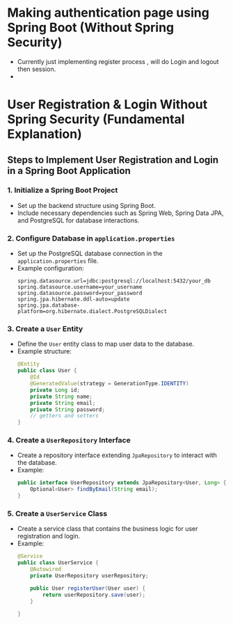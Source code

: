 # Making  authentication page using Spring Boot (Without Spring Security)
- Currently just implementing register process , will do Login and logout then session.
- 

# **User Registration & Login Without Spring Security (Fundamental Explanation)**

## Steps to Implement User Registration and Login in a Spring Boot Application

### 1. **Initialize a Spring Boot Project**
- Set up the backend structure using Spring Boot.
- Include necessary dependencies such as Spring Web, Spring Data JPA, and PostgreSQL for database interactions.

### 2. **Configure Database in `application.properties`**
- Set up the PostgreSQL database connection in the `application.properties` file.
- Example configuration:
  ```properties
  spring.datasource.url=jdbc:postgresql://localhost:5432/your_db
  spring.datasource.username=your_username
  spring.datasource.password=your_password
  spring.jpa.hibernate.ddl-auto=update
  spring.jpa.database-platform=org.hibernate.dialect.PostgreSQLDialect
  ```

### 3. **Create a `User` Entity**
- Define the `User` entity class to map user data to the database.
- Example structure:
  ```java
  @Entity
  public class User {
      @Id
      @GeneratedValue(strategy = GenerationType.IDENTITY)
      private Long id;
      private String name;
      private String email;
      private String password;
      // getters and setters
  }
  ```

### 4. **Create a `UserRepository` Interface**
- Create a repository interface extending `JpaRepository` to interact with the database.
- Example:
  ```java
  public interface UserRepository extends JpaRepository<User, Long> {
      Optional<User> findByEmail(String email);
  }
  ```

### 5. **Create a `UserService` Class**
- Create a service class that contains the business logic for user registration and login.
- Example:
  ```java
  @Service
  public class UserService {
      @Autowired
      private UserRepository userRepository;

      public User registerUser(User user) {
          return userRepository.save(user);
      }
      
  }
  ```

[//]: # ()
[//]: # (### 6. **Create a `UserController` Class**)

[//]: # (- Create a REST controller to expose HTTP endpoints for user registration and login.)

[//]: # (- Example:)

[//]: # (  ```java)

[//]: # (  @RestController)

[//]: # (  @RequestMapping&#40;"/api/users"&#41;)

[//]: # (  public class UserController {)

[//]: # (      @Autowired)

[//]: # (      private UserService userService;)

[//]: # ()
[//]: # (      @PostMapping&#40;"/register"&#41;)

[//]: # (      public ResponseEntity<User> registerUser&#40;@RequestBody User user&#41; {)

[//]: # (          User savedUser = userService.registerUser&#40;user&#41;;)

[//]: # (          return ResponseEntity.status&#40;HttpStatus.CREATED&#41;.body&#40;savedUser&#41;;)

[//]: # (      })

[//]: # ()
[//]: # (      @PostMapping&#40;"/login"&#41;)

[//]: # (      public ResponseEntity<String> loginUser&#40;@RequestBody User user&#41; {)

[//]: # (          Optional<User> existingUser = userService.findUserByEmail&#40;user.getEmail&#40;&#41;&#41;;)

[//]: # (          if &#40;existingUser.isPresent&#40;&#41; && existingUser.get&#40;&#41;.getPassword&#40;&#41;.equals&#40;user.getPassword&#40;&#41;&#41;&#41; {)

[//]: # (              return ResponseEntity.ok&#40;"Login successful"&#41;;)

[//]: # (          } else {)

[//]: # (              return ResponseEntity.status&#40;HttpStatus.UNAUTHORIZED&#41;.body&#40;"Invalid credentials"&#41;;)

[//]: # (          })

[//]: # (      })

[//]: # (  })

[//]: # (  ```)

[//]: # ()
[//]: # (### 7. **Use `@RequestBody` for Data Input**)

[//]: # (- Use the `@RequestBody` annotation to accept user input in JSON format and bind it to the `User` entity.)

[//]: # ()
[//]: # (### 8. **Save User to Database**)

[//]: # (- In the `UserService` class, use `userRepository.save&#40;user&#41;` to store the user's data in PostgreSQL after registration.)

[//]: # ()
[//]: # (### 9. **Implement Login API**)

[//]: # (- Implement the login functionality in the `UserController` where you:)

[//]: # (    - Retrieve the user by email.)

[//]: # (    - Verify the password.)

[//]: # (    - Return an authentication status &#40;success or failure&#41;.)

[//]: # ()
[//]: # (### 10. **Test with Postman or API Client**)

[//]: # (- Use Postman or another API client to test your registration and login functionality by sending POST requests to the appropriate endpoints:)

[//]: # (    - `POST /api/users/register` to register a new user.)

[//]: # (    - `POST /api/users/login` to login with an existing user.)
